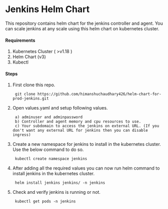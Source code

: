 # Jenkins Helm Chart 

This repository contains helm chart for the jenkins controller and agent. You can scale jenkins at any scale using this helm chart on kubernetes cluster.

#### Requirements

1. Kubernetes Cluster ( >v1.18 )
2. Helm Chart (v3)
3. Kubectl 


#### Steps

1. First clone this repo.

		git clone https://github.com/himanshuchaudhary426/helm-chart-for-prod-jenkins.git

2. Open values.yaml and setup following values.

		a) adminuser and adminpassword
		b) Controller and agent memory and cpu resources to use.
		c) Your subdomain to access the jenkins on external URL. (If you don't want any external URL for jenkins then you can disable ingress)

3. Create a new namespace for jenkins to install in the kubernetes cluster. Use the below command to do so.

		kubectl create namespace jenkins

3. After adding all the required values you can now run helm command to install jenkins in the kubernetes cluster.

		helm install jenkins jenkins/ -n jenkins

4. Check and verify jenkins is running or not.

		kubectl get pods -n jenkins